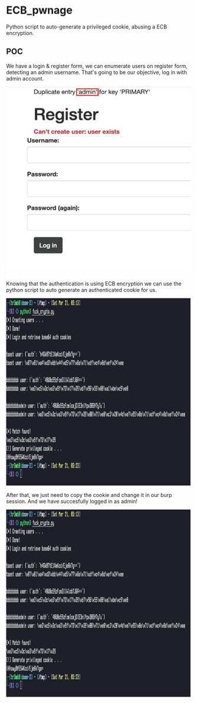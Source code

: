# ECB_pwnage
Python script to auto-generate a privileged cookie, abusing a ECB encryption.

## POC
We have a login & register form, we can enumerate users on register form, detecting an admin username. That's going to be our objective, log in with admin account.

<img src="/img/screen1.png" width="500" height="506">

Knowing that the authentication is using ECB encryption we can use the python script to auto generate an authenticated cookie for us.

<img src="/img/screen2.png" width="500" height="506">

After that, we just need to copy the cookie and change it in our burp session. And we have succesfully logged in as admin!

<img src="/img/screen2.png" width="500" height="506">
